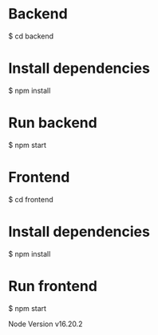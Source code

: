 # Backend
$ cd backend

# Install dependencies
$ npm install

# Run backend
$ npm start


# Frontend
$ cd frontend

# Install dependencies
$ npm install

# Run frontend
$ npm start

Node Version v16.20.2

